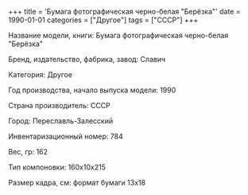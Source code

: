 +++
title = 'Бумага фотографическая черно-белая  "Берёзка"'
date = 1990-01-01
categories = ["Другое"]
tags = ["СССР"]
+++

Название модели, книги: Бумага фотографическая черно-белая  "Берёзка"

Бренд, издательство, фабрика, завод: Славич

Категория: Другое

Год производства, начало выпуска модели: 1990

Страна производитель: СССР

Город: Переславль-Залесский

Инвентаризационный номер: 784

Вес, гр: 162

Тип компоновки: 160х10х215

Размер кадра, см: формат бумаги 13х18

